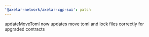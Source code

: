 ```yaml
---
'@axelar-network/axelar-cgp-sui': patch
---
```


updateMoveToml now updates move toml and lock files correctly for upgraded contracts
